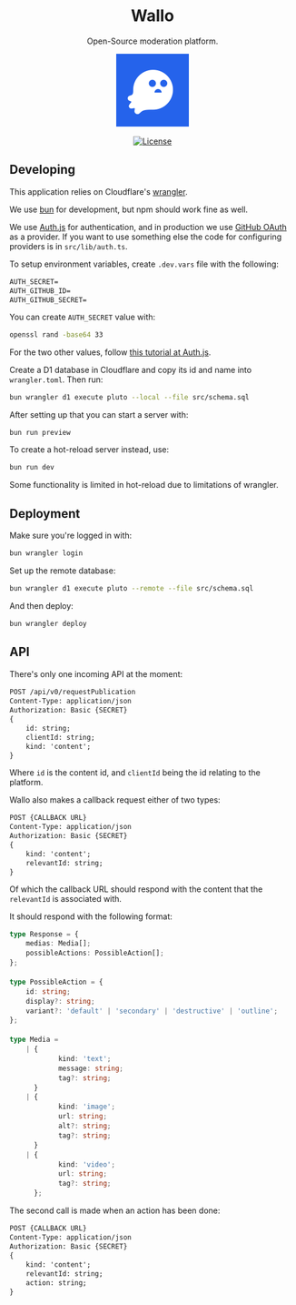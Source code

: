 <div align="center">
<h1>Wallo</h1>

Open-Source moderation platform.

<img src="logo.png" alt="Wallo mascot, a little ghost" height="128" />

[![License](https://img.shields.io/gitlab/license/wallo-dev/wallo?style=for-the-badge)](https://gitlab.com/wallo-dev/wallo/-/raw/main/LICENSE)

</div>

## Developing

This application relies on Cloudflare's [wrangler](https://developers.cloudflare.com/workers/wrangler/).

We use [bun](https://bun.sh/) for development, but npm should work fine as well.

We use [Auth.js](https://authjs.dev/) for authentication, and in production we use [GitHub OAuth](https://docs.github.com/en/apps/oauth-apps/building-oauth-apps/creating-an-oauth-app) as a provider. If you want to use something else the code for configuring providers is in `src/lib/auth.ts`.

To setup environment variables, create `.dev.vars` file with the following:

```env
AUTH_SECRET=
AUTH_GITHUB_ID=
AUTH_GITHUB_SECRET=
```

You can create `AUTH_SECRET` value with:

```bash
openssl rand -base64 33
```

For the two other values, follow [this tutorial at Auth.js](https://authjs.dev/getting-started/authentication/oauth).

Create a D1 database in Cloudflare and copy its id and name into `wrangler.toml`. Then run:

```bash
bun wrangler d1 execute pluto --local --file src/schema.sql
```

After setting up that you can start a server with:

```bash
bun run preview
```

To create a hot-reload server instead, use:

```bash
bun run dev
```

Some functionality is limited in hot-reload due to limitations of wrangler.

## Deployment

Make sure you're logged in with:

```bash
bun wrangler login
```

Set up the remote database:

```bash
bun wrangler d1 execute pluto --remote --file src/schema.sql
```

And then deploy:

```bash
bun wrangler deploy
```

## API

There's only one incoming API at the moment:

```http
POST /api/v0/requestPublication
Content-Type: application/json
Authorization: Basic {SECRET}
{
    id: string;
    clientId: string;
    kind: 'content';
}
```

Where `id` is the content id, and `clientId` being the id relating to the platform.

Wallo also makes a callback request either of two types:

```http
POST {CALLBACK URL}
Content-Type: application/json
Authorization: Basic {SECRET}
{
    kind: 'content';
    relevantId: string;
}

```

Of which the callback URL should respond with the content that the `relevantId` is associated with.

It should respond with the following format:

```ts
type Response = {
	medias: Media[];
	possibleActions: PossibleAction[];
};

type PossibleAction = {
	id: string;
	display?: string;
	variant?: 'default' | 'secondary' | 'destructive' | 'outline';
};

type Media =
	| {
			kind: 'text';
			message: string;
			tag?: string;
	  }
	| {
			kind: 'image';
			url: string;
			alt?: string;
			tag?: string;
	  }
	| {
			kind: 'video';
			url: string;
			tag?: string;
	  };
```

The second call is made when an action has been done:

```http
POST {CALLBACK URL}
Content-Type: application/json
Authorization: Basic {SECRET}
{
    kind: 'content';
    relevantId: string;
    action: string;
}

```
